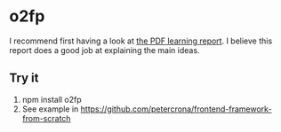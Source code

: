 # o2fp

I recommend first having a look at [the PDF learning report](report.pdf). I believe this report does a good job at explaining the main ideas.

## Try it

1. npm install o2fp
2. See example in https://github.com/petercrona/frontend-framework-from-scratch